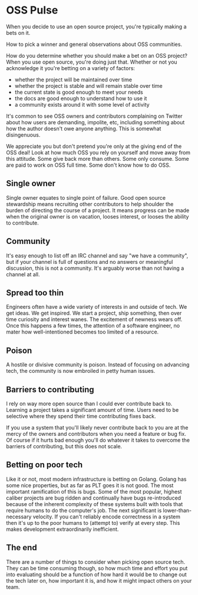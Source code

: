 # OSS Pulse

When you decide to use an open source project, you're typically making a bets on
it.

How to pick a winner and general observations about OSS communities.

How do you determine whether you should make a bet on an OSS project? When you
use open source, you're doing just that. Whether or not you acknowledge it
you're betting on a variety of factors:

- whether the project will be maintained over time
- whether the project is stable and will remain stable over time
- the current state is good enough to meet your needs
- the docs are good enough to understand how to use it
- a community exists around it with some level of activity

It's common to see OSS owners and contributors complaining on Twitter about how
users are demanding, impolite, etc, including something about how the author
doesn't owe anyone anything. This is somewhat disingenuous.

We appreciate you but don't pretend you're only at the giving end of the OSS
deal! Look at how much OSS you rely on yourself and move away from this
attitude. Some give back more than others. Some only consume. Some are paid to
work on OSS full time. Some don't know how to do OSS.

## Single owner

Single owner equates to single point of failure. Good open source stewardship
means recruiting other contributors to help shoulder the burden of directing the
course of a project. It means progress can be made when the original owner is on
vacation, looses interest, or looses the ability to contribute.

## Community

It's easy enough to list off an IRC channel and say "we have a community", but
if your channel is full of questions and no answers or meaningful discussion,
this is not a community. It's arguably worse than not having a channel at all.

## Spread too thin

Engineers often have a wide variety of interests in and outside of tech. We get
ideas. We get inspired. We start a project, ship something, then over time
curiosity and interest wanes. The excitement of newness wears off. Once this
happens a few times, the attention of a software engineer, no mater how
well-intentioned becomes too limited of a resource.

## Poison

A hostile or divisive community is poison. Instead of focusing on advancing
tech, the community is now embroiled in petty human issues.

## Barriers to contributing

I rely on way more open source than I could ever contribute back to. Learning
a project takes a significant amount of time. Users need to be selective where
they spend their time contributing fixes back.

If you use a system that you'll likely never contribute back to you are at the
mercy of the owners and contributors when you need a feature or bug fix. Of
course if it hurts bad enough you'll do whatever it takes to overcome the
barriers of contributing, but this does not scale.

## Betting on poor tech

Like it or not, most modern infrastructure is betting on Golang. Golang has some
nice properties, but as far as PLT goes it is not good. The most important
ramification of this is bugs. Some of the most popular, highest caliber projects
are bug ridden and continually have bugs re-introduced because of the inherent
complexity of these systems built with tools that require humans to do the
computer's job. The next significant is lower-than-necessary velocity. If you
can't reliably encode correctness in a system then it's up to the poor humans to
(attempt to) verify at every step. This makes development extraordinarily
inefficient.

## The end

There are a number of things to consider when picking open source tech. They can
be time consuming though, so how much time and effort you put into evaluating
should be a function of how hard it would be to change out the tech later on,
how important it is, and how it might impact others on your team.

